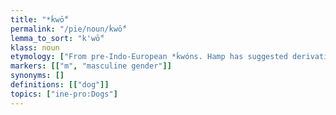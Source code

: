 ```yaml
---
title: "*ḱwṓ"
permalink: "/pie/noun/ḱwṓ"
lemma_to_sort: "k'wṓ"
klass: noun
etymology: ["From pre-Indo-European *ḱwóns. Hamp has suggested derivation from *péḱu. Perhaps related to Proto-Sino-Tibetan *d-kʷəj-n (“dog”), which would make English hound a very distant cognate of Chinese 犬 (quǎn). Perhaps also related to Proto-Northeast Caucasian *χːHwеje (“dog”)."]
markers: [["m", "masculine gender"]]
synonyms: []
definitions: [["dog"]]
topics: ["ine-pro:Dogs"]
---
```

